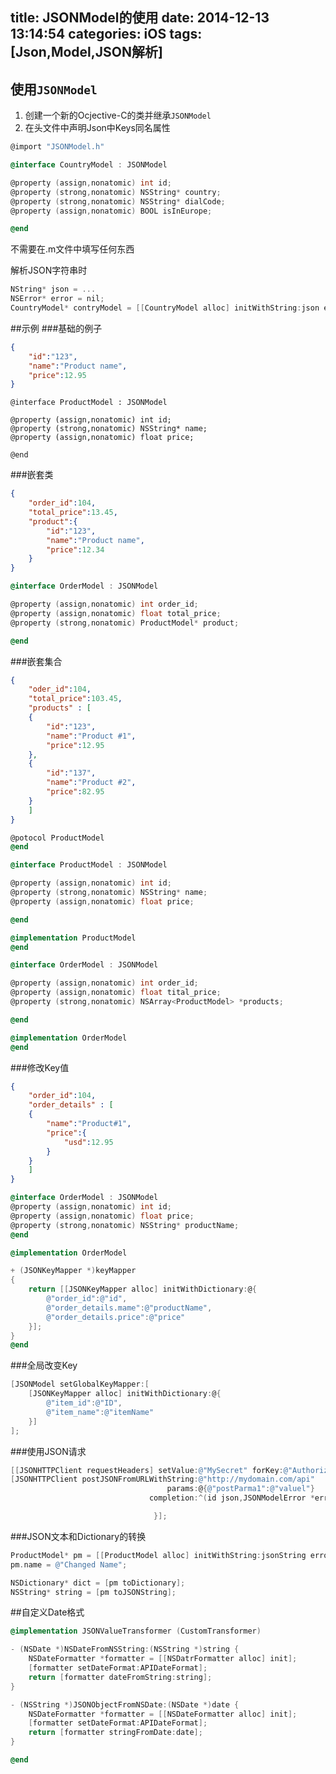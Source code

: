title: JSONModel的使用
date: 2014-12-13 13:14:54
categories: iOS
tags: [Json,Model,JSON解析]
---
<!--more-->
## 使用`JSONModel`
1. 创建一个新的Ocjective-C的类并继承`JSONModel`
2. 在头文件中声明Json中Keys同名属性
```objective-c
@import "JSONModel.h"

@interface CountryModel : JSONModel

@property (assign,nonatomic) int id;
@property (strong,nonatomic) NSString* country;
@property (strong,nonatomic) NSString* dialCode;
@property (assign,nonatomic) BOOL isInEurope;

@end
```
不需要在.m文件中填写任何东西

解析JSON字符串时
```objective-c
NString* json = ...
NSError* error = nil;
CountryModel* contryModel = [[CountryModel alloc] initWithString:json error:&error];
```

##示例
###基础的例子
```json
{
	"id":"123",
	"name":"Product name",
	"price":12.95
}
```
```ocjective-c
@interface ProductModel : JSONModel

@property (assign,nonatomic) int id;
@property (strong,nonatomic) NSString* name;
@property (assign,nonatomic) float price;

@end
```
###嵌套类
```json
{
	"order_id":104,
	"total_price":13.45,
	"product":{
		"id":"123",
		"name":"Product name",
		"price":12.34
	}
}
```
```objective-c
@interface OrderModel : JSONModel

@property (assign,nonatomic) int order_id;
@property (assign,nonatomic) float total_price;
@property (strong,nonatomic) ProductModel* product;

@end
```

###嵌套集合
```json
{
	"oder_id":104,
	"total_price":103.45,
	"products" : [
	{
		"id":"123",
		"name":"Product #1",
		"price":12.95
	},
	{
		"id":"137",
		"name":"Product #2",
		"price":82.95
	}
	]
}
```

```objective-c
@potocol ProductModel
@end

@interface ProductModel : JSONModel

@property (assign,nonatomic) int id;
@property (strong,nonatomic) NSString* name;
@property (assign,nonatomic) float price;

@end

@implementation ProductModel
@end

@interface OrderModel : JSONModel

@property (assign,nonatomic) int order_id;
@property (assign,nonatomic) float tital_price;
@property (strong,nonatomic) NSArray<ProductModel> *products;

@end

@implementation OrderModel
@end
```

###修改Key值
```json
{
	"order_id":104,
	"order_details" : [
	{
		"name":"Product#1",
		"price":{
			"usd":12.95
		}
	}
	]
}
```

```objective-c
@interface OrderModel : JSONModel
@property (assign,nonatomic) int id;
@property (assign,nonatomic) float price;
@property (strong,nonatomic) NSString* productName;
@end

@implementation OrderModel

+ (JSONKeyMapper *)keyMapper
{
	return [[JSONKeyMapper alloc] initWithDictionary:@{
		@"order_id":@"id",
		@"order_details.mame":@"productName",
		@"order_details.price":@"price"
	}];
}
@end
```
###全局改变Key 
```objective-c
[JSONModel setGlobalKeyMapper:[
	[JSONKeyMapper alloc] initWithDictionary:@{
		@"item_id":@"ID",
		@"item_name":@"itemName"
	}]
];
```
###使用JSON请求
```objective-c
[[JSONHTTPClient requestHeaders] setValue:@"MySecret" forKey:@"AuthorizationToken"];
[JSONHTTPClient postJSONFromURLWithString:@"http://mydomain.com/api"
								   params:@{@"postParma1":@"valuel"}
							   completion:^(id json,JSONModelError *err){

								}];
```

###JSON文本和Dictionary的转换
```objective-c
ProductModel* pm = [[ProductModel alloc] initWithString:jsonString error:nil];
pm.name = @"Changed Name";

NSDictionary* dict = [pm toDictionary];
NSString* string = [pm toJSONString];
```

##自定义Date格式
```objective-c
@implementation JSONValueTransformer (CustomTransformer)

- (NSDate *)NSDateFromNSString:(NSString *)string {
	NSDateFormatter *formatter = [[NSDatrFormatter alloc] init];
	[formatter setDateFormat:APIDateFormat];
	return [formatter dateFromString:string];
}

- (NSString *)JSONObjectFromNSDate:(NSDate *)date {
	NSDateFormatter *formatter = [[NSDateFormatter alloc] init];
	[formatter setDateFormat:APIDateFormat];
	return [formatter stringFromDate:date];
}

@end
```
